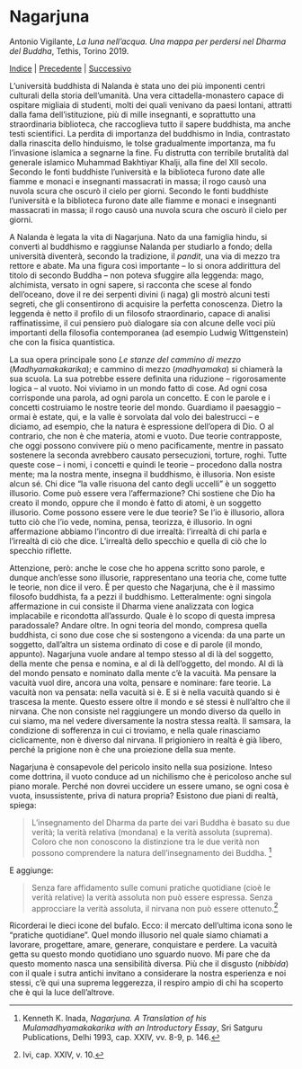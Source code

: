 
# Nagarjuna

Antonio Vigilante, _La luna nell’acqua. Una mappa per perdersi nel Dharma del Buddha_, Tethis, Torino 2019.

[Indice](index.md) | [Precedente](le-cose-ne-sono-ne-non-sono.md) | [Successivo](l-assenza.md)

L’università buddhista di Nalanda è stata uno dei più imponenti centri culturali della storia dell’umanità. Una vera cittadella-monastero capace di ospitare migliaia di studenti, molti dei quali venivano da paesi lontani, attratti dalla fama dell’istituzione, più di mille insegnanti, e soprattutto una straordinaria biblioteca, che raccoglieva tutto il sapere buddhista, ma anche testi scientifici. La perdita di importanza del buddhismo in India, contrastato dalla rinascita dello hinduismo, le tolse gradualmente importanza, ma fu l’invasione islamica a segnarne la fine. Fu distrutta con terribile brutalità dal generale islamico Muhammad Bakhtiyar Khalji, alla fine del XII secolo. Secondo le fonti buddhiste l’università e la biblioteca furono date alle fiamme e monaci e insegnanti massacrati in massa; il rogo causò una nuvola scura che oscurò il cielo per giorni. Secondo le fonti buddhiste l’università e la biblioteca furono date alle fiamme e monaci e insegnanti massacrati in massa; il rogo causò una nuvola scura che oscurò il cielo per giorni.

A Nalanda è legata la vita di Nagarjuna. Nato da una famiglia hindu, si convertì al buddhismo e raggiunse Nalanda per studiarlo a fondo; della università diventerà, secondo la tradizione, il _pandit_, una via di mezzo tra rettore e abate. Ma una figura così importante – lo si onora addirittura del titolo di secondo Buddha – non poteva sfuggire alla leggenda: mago, alchimista, versato in ogni sapere, si racconta che scese al fondo dell’oceano, dove il re dei serpenti divini (i naga) gli mostrò alcuni testi segreti, che gli consentirono di acquisire la perfetta conoscenza. Dietro la leggenda è netto il profilo di un filosofo straordinario, capace di analisi raffinatissime, il cui pensiero può dialogare sia con alcune delle voci più importanti della filosofia contemporanea (ad esempio Ludwig Wittgenstein) che con la fisica quantistica.

La sua opera principale sono _Le stanze del cammino di mezzo_ (_Madhyamakakarika_); e cammino di mezzo (_madhyamaka_) si chiamerà la sua scuola. La sua potrebbe essere definita una riduzione – rigorosamente logica – al vuoto. Noi viviamo in un mondo fatto di cose. Ad ogni cosa corrisponde una parola, ad ogni parola un concetto. E con le parole e i concetti costruiamo le nostre teorie del mondo. Guardiamo il paesaggio – ormai è estate, qui, e la valle è sorvolata dal volo dei balestrucci – e diciamo, ad esempio, che la natura è espressione dell’opera di Dio. O al contrario, che non è che materia, atomi e vuoto. Due teorie contrapposte, che oggi possono convivere più o meno pacificamente, mentre in passato sostenere la seconda avrebbero causato persecuzioni, torture, roghi. Tutte queste cose – i nomi, i concetti e quindi le teorie – procedono dalla nostra mente; ma la nostra mente, insegna il buddhismo, è illusoria. Non esiste alcun sé. Chi dice “la valle risuona del canto degli uccelli” è un soggetto illusorio. Come può essere vera l’affermazione? Chi sostiene che Dio ha creato il mondo, oppure che il mondo è fatto di atomi, è un soggetto illusorio. Come possono essere vere le due teorie? Se l’io è illusorio, allora tutto ciò che l’io vede, nomina, pensa, teorizza, è illusorio. In ogni affermazione abbiamo l’incontro di due irrealtà: l’irrealtà di chi parla e l’irrealtà di ciò che dice. L’irrealtà dello specchio e quella di ciò che lo specchio riflette.

Attenzione, però: anche le cose che ho appena scritto sono parole, e dunque anch’esse sono illusorie, rappresentano una teoria che, come tutte le teorie, non dice il vero. È per questo che Nagarjuna, che è il massimo filosofo buddhista, fa a pezzi il buddhismo. Letteralmente: ogni singola affermazione in cui consiste il Dharma viene analizzata con logica implacabile e ricondotta all’assurdo. Quale è lo scopo di questa impresa paradossale? Andare oltre. In ogni teoria del mondo, compresa quella buddhista, ci sono due cose che si sostengono a vicenda: da una parte un soggetto, dall’altra un sistema ordinato di cose e di parole (il mondo, appunto). Nagarjuna vuole andare al tempo stesso al di là del soggetto, della mente che pensa e nomina, e al di là dell’oggetto, del mondo. Al di là del mondo pensato e nominato dalla mente c’è la vacuità. Ma pensare la vacuità vuol dire, ancora una volta, pensare e nominare: fare teorie. La vacuità non va pensata: nella vacuità si è. E si è nella vacuità quando si è trascesa la mente. Questo essere oltre il mondo e sé stessi è null’altro che il nirvana. Che non consiste nel raggiungere un mondo diverso da quello in cui siamo, ma nel vedere diversamente la nostra stessa realtà. Il samsara, la condizione di sofferenza in cui ci troviamo, e nella quale rinasciamo ciclicamente, non è diverso dal nirvana. Il prigioniero in realtà è già libero, perché la prigione non è che una proiezione della sua mente.

Nagarjuna è consapevole del pericolo insito nella sua posizione. Inteso come dottrina, il vuoto conduce ad un nichilismo che è pericoloso anche sul piano morale. Perché non dovrei uccidere un essere umano, se ogni cosa è vuota, insussistente, priva di natura propria? Esistono due piani di realtà, spiega:

> L’insegnamento del Dharma da parte dei vari Buddha è basato su due verità;
> la verità relativa (mondana) e la verità assoluta (suprema).
> Coloro che non conoscono la distinzione tra le due verità
> non possono comprendere la natura dell’insegnamento dei Buddha. [^73]

E aggiunge:

> Senza fare affidamento sulle comuni pratiche quotidiane (cioè le verità relative) la verità assoluta non può essere espressa.
> Senza approcciare la verità assoluta, il nirvana non può essere ottenuto.[^74]

Ricorderai le dieci icone del bufalo. Ecco: il mercato dell’ultima icona sono le “pratiche quotidiane”. Quel mondo illusorio nel quale siamo chiamati a lavorare, progettare, amare, generare, conquistare e perdere. La vacuità getta su questo mondo quotidiano uno sguardo nuovo. Mi pare che da questo momento nasca una sensibilità diversa. Più che il disgusto (_nibbida_) con il quale i sutra antichi invitano a considerare la nostra esperienza e noi stessi, c’è qui una suprema leggerezza, il respiro ampio di chi ha scoperto che è qui la luce dell’altrove.

[^73]: Kenneth K. Inada, *Nagarjuna. A Translation of his Mulamadhyamakakarika with an Introductory Essay*, Sri Satguru Publications, Delhi 1993, cap. XXIV, vv. 8-9, p. 146.  
[^74]: Ivi, cap. XXIV, v. 10.